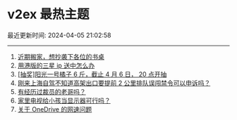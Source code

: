 # v2ex 最热主题

最近更新时间: 2024-04-05 21:02:58

--- 
1. [近期搬家，想抄袭下各位的书桌](https://www.v2ex.com/t/1029816) 
2. [用港版的三星 ip 送中怎么办](https://www.v2ex.com/t/1029811) 
3. [[抽奖]阳光一号橘子 6 斤，截止 4 月 6 日， 20 点开抽](https://www.v2ex.com/t/1029817) 
4. [刚来上海自驾不知道高架出口要提前 2 公里排队误闯禁令可以申诉吗？](https://www.v2ex.com/t/1029788) 
5. [有经历过裁员的老哥吗？](https://www.v2ex.com/t/1029794) 
6. [家里电视给小孩当显示器可行吗？](https://www.v2ex.com/t/1029818) 
7. [关于 OneDrive 的网速问题](https://www.v2ex.com/t/1029808) 
